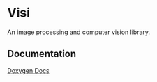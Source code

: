 # Visi

An image processing and computer vision library.

## Documentation
[Doxygen Docs](docs/html/index.html)